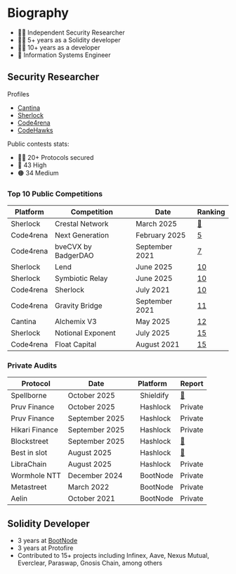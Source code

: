 # Biography
- 🕵️‍♂️ Independent Security Researcher
- 👷‍♂️ 5+ years as a Solidity developer
- 👨‍💻 10+ years as a developer
- 📖 Information Systems Engineer


## Security Researcher

Profiles
- [Cantina](https://cantina.xyz/u/patitonar)
- [Sherlock](https://audits.sherlock.xyz/watson/patitonar)
- [Code4rena](https://code4rena.com/@patitonar)
- [CodeHawks](https://profiles.cyfrin.io/u/patitonar)

Public contests stats:
- 🕵️‍♂️ 20+ Protocols secured
- 🔴 43 High
- 🟠 34 Medium

### Top 10 Public Competitions

|Platform|Competition|Date|Ranking|
|--|------------|----|-------|
|Sherlock|Crestal Network|March 2025|[🥉](https://audits.sherlock.xyz/contests/755/leaderboard)|
|Code4rena|Next Generation|February 2025|[5](https://code4rena.com/audits/2025-01-next-generation)|
|Code4rena|bveCVX by BadgerDAO|September 2021|[7](https://code4rena.com/audits/2021-09-bvecvx-by-badgerdao-contest)|
|Sherlock|Lend|June 2025|[10](https://audits.sherlock.xyz/contests/908)|
|Sherlock|Symbiotic Relay|June 2025|[10](https://audits.sherlock.xyz/contests/967/leaderboard)|
|Code4rena|Sherlock|July 2021|[10](https://code4rena.com/audits/2021-07-sherlock-contest)|
|Code4rena|Gravity Bridge|September 2021|[11](https://code4rena.com/audits/2021-08-gravity-bridge-contest)|
|Cantina|Alchemix V3|May 2025|[12](https://cantina.xyz/competitions/e68909e6-3491-4a94-a707-ecf0c89cf72a/leaderboard)|
|Sherlock|Notional Exponent|July 2025|[15](https://audits.sherlock.xyz/contests/1001/leaderboard)|
|Code4rena|Float Capital|August 2021|[15](https://code4rena.com/audits/2021-08-float-capital-contest)|

### Private Audits


|Protocol|Date|Platform|Report|
|--|------------|----|-------|
|Spellborne|October 2025|<img src="https://github.com/user-attachments/assets/f93e487b-a9e7-4249-8256-e2e5b739c8e9" width=15 height=15> Shieldify|[📄](https://github.com/shieldify-security/audits-portfolio/blob/main/reports/Spellborne-Security-Review.pdf)|
|Pruv Finance|October 2025|<img src="https://github.com/user-attachments/assets/b2f1283e-b952-4b40-ac7e-5b717c406fea" width=15 height=15> Hashlock|Private|
|Pruv Finance|September 2025|<img src="https://github.com/user-attachments/assets/b2f1283e-b952-4b40-ac7e-5b717c406fea" width=15 height=15> Hashlock|Private|
|Hikari Finance|September 2025|<img src="https://github.com/user-attachments/assets/b2f1283e-b952-4b40-ac7e-5b717c406fea" width=15 height=15> Hashlock|Private|
|Blockstreet|September 2025| <img src="https://github.com/user-attachments/assets/b2f1283e-b952-4b40-ac7e-5b717c406fea" width=15 height=15> Hashlock|[📄](https://hashlock.com/wp-content/uploads/2025/09/Blockstreet-2nd-Smart-Contract-Audit-Report-Final-Report-v1.pdf)|
|Best in slot|August 2025|<img src="https://github.com/user-attachments/assets/b2f1283e-b952-4b40-ac7e-5b717c406fea" width=15 height=15> Hashlock|[📄](https://hashlock.com/wp-content/uploads/2025/09/Best-in-slot-Smart-Contract-Audit-Report-Final-Report-v3.pdf)|
|LibraChain|August 2025|<img src="https://github.com/user-attachments/assets/b2f1283e-b952-4b40-ac7e-5b717c406fea" width=15 height=15> Hashlock|Private|
|Wormhole NTT|December 2024|<img src="https://github.com/user-attachments/assets/09bdb386-3849-4895-af9a-75c8c5b5908a" width=15 height=15> BootNode|Private|
|Metastreet|March 2022|<img src="https://github.com/user-attachments/assets/09bdb386-3849-4895-af9a-75c8c5b5908a" width=15 height=15> BootNode|Private|
|Aelin|October 2021|<img src="https://github.com/user-attachments/assets/09bdb386-3849-4895-af9a-75c8c5b5908a" width=15 height=15> BootNode|Private|


## Solidity Developer

- 3 years at [BootNode](https://www.bootnode.dev/)
- 3 years at Protofire
- Contributed to 15+ projects including Infinex, Aave, Nexus Mutual, Everclear, Paraswap, Gnosis Chain, among others
